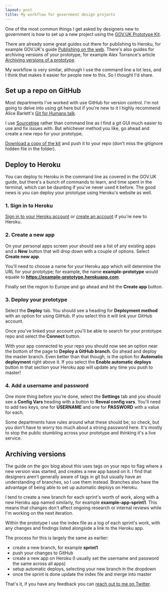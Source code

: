 ```yaml
---
layout: post
title: My workflow for government design projects
---
```


One of the most common things I get asked by designers new to government is how to set up a new project using the [GOV.UK Prototype Kit](https://govuk-prototype-kit.herokuapp.com/docs).

There are already some great guides out there for publishing to Heroku, for example GOV.UK's guide [Publishing on the web](https://govuk-prototype-kit.herokuapp.com/docs/publishing-on-heroku). There's also guides for archiving versions of your prototype, for example Alex Torrance's article [Archiving versions of a prototype](https://designnotes.blog.gov.uk/2016/05/13/archiving-versions-of-a-prototype/).

My workflow is very similar, although I use the command line a lot less, and I think that makes it easier for people new to this. So I thought I'd share.

## Set up a repo on GitHub
Most departments I've worked with use GitHub for version control. I'm not going to delve into using git here but if you're new to it I highly recommend Alice Barlett's [Git for Humans talk](https://www.youtube.com/watch?v=eWxxfttcMts).

I use [Sourcetree](https://www.sourcetreeapp.com) rather than command line as I find a git GUI much easier to use and fix issues with. But whichever method you like, go ahead and create a new repo for your prototype.

[Download a copy of the kit](https://govuk-prototype-kit.herokuapp.com/docs/install) and push it to your repo (don't miss the gitignore hidden file in the folder).

## Deploy to Heroku
You can deploy to Heroku in the command line as covered in the GOV.UK guide, but there's a bunch of commands to learn, and time spent in the terminal, which can be daunting if you've never used it before. The good news is you can deploy your prototype using Heroku's website as well.

### 1. Sign in to Heroku
[Sign in to your Heroku account](https://id.heroku.com/login) or [create an account](https://signup.heroku.com) if you're new to Heroku.

### 2. Create a new app
On your personal apps screen your should see a list of any existing apps and a **New** button that will drop down with a couple of options. Select **Create new app**.

You'll need to choose a name for your Heroku app which will determine the URL for your prototype; for example, the name **example-prototype** would equate to **https://example-prototype.herokuapp.com**.

Finally set the region to Europe and go ahead and hit the **Create app** button.

### 3. Deploy your prototype
Select the **Deploy** tab. You should see a heading for **Deployment method** with an option for using GitHub. If you select this it will link your GitHub account.

Once you've linked your account you'll be able to search for your prototype repo and select the **Connect** button.

With your app connected to your repo you should now see an option near the bottom of the page to **Deploy a GitHub branch**. Go ahead and deploy the master branch. Even better than that though, is the option for **Automatic deployment** right above it. If you select the **Enable automatic deploys** button in that section your Heroku app will update any time you push to master!

### 4. Add a username and password
One more thing before you're done, select the **Settings** tab and you should see a **Config Vars** heading with a button to **Reveal config vars**. You'll need to add two keys, one for **USERNAME** and one for **PASSWORD** with a value for each.

Some departments have rules around what these should be, so check, but you don't have to worry too much about a strong password here. It's mostly to stop the public stumbling across your prototype and thinking it's a live service.

## Archiving versions
The guide on the gov blog about this uses tags on your repo to flag where a new version was started, and creates a new app based on it. I find that designers aren't generally aware of tags in git but usually have an understanding of branches, so I use them instead. Branches also have the advantage of being able to set up automatic deploys on Heroku.

I tend to create a new branch for each sprint's worth of work, along with a new Heroku app named similarly, for example **example-app-sprint1**. This means that changes don't affect ongoing research or internal reviews while I'm working on the next iteration.

Within the prototype I use the index file as a log of each sprint's work, with any changes and findings listed alongside a link to the Heroku app.

The process for this is largely the same as earlier:
* create a new branch, for example **sprint1**
* push your changes to GitHub
* create a new app on Heroku (I usually set the username and password the same across all apps)
* setup automatic deploys, selecting your new branch in the dropdown
* once the sprint is done update the index file and merge into master

That's it, if you have any feedback you can [reach out to me on Twitter](https://twitter.com/chrisnothanson).
